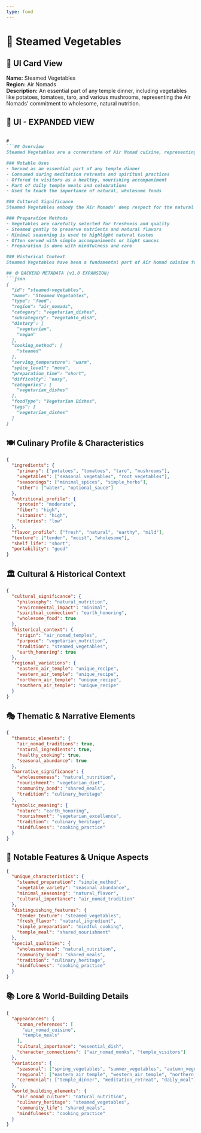 ```yaml
---
type: food
---
```


# 🥬 Steamed Vegetables

## 🎴 UI Card View

**Name:** Steamed Vegetables  
**Region:** Air Nomads  
**Description:** An essential part of any temple dinner, including vegetables like potatoes, tomatoes, taro, and various mushrooms, representing the Air Nomads' commitment to wholesome, natural nutrition.

## 📖 UI - EXPANDED VIEW

```md

#
```## Overview
Steamed Vegetables are a cornerstone of Air Nomad cuisine, representing their commitment to wholesome, natural nutrition and their mastery of simple, healthy cooking methods. This essential dish includes a variety of vegetables such as potatoes, tomatoes, taro, and various mushrooms, all prepared with care to preserve their natural flavors and nutritional value. The dish embodies the Air Nomads' philosophy that the best meals are those that nourish both body and spirit while honoring the natural world.

### Notable Uses
- Served as an essential part of any temple dinner
- Consumed during meditation retreats and spiritual practices
- Offered to visitors as a healthy, nourishing accompaniment
- Part of daily temple meals and celebrations
- Used to teach the importance of natural, wholesome foods

### Cultural Significance
Steamed Vegetables embody the Air Nomads' deep respect for the natural world and their understanding that the best food comes from the earth, prepared with minimal interference. The variety of vegetables used reflects their appreciation for seasonal abundance and their commitment to using what nature provides. The simple steaming method represents their belief that the best way to honor natural ingredients is to enhance rather than transform them.

### Preparation Methods
- Vegetables are carefully selected for freshness and quality
- Steamed gently to preserve nutrients and natural flavors
- Minimal seasoning is used to highlight natural tastes
- Often served with simple accompaniments or light sauces
- Preparation is done with mindfulness and care

### Historical Context
Steamed Vegetables have been a fundamental part of Air Nomad cuisine for generations, developed as a way to create nourishing meals that align with their vegetarian philosophy and their respect for natural ingredients. The dish was among the many culinary traditions that the Air Nomads perfected, and it was among the practices that Avatar Aang worked to preserve after the Hundred Year War. The dish continues to be a testament to the Air Nomads' understanding of how to create satisfying, healthy meals from simple, natural ingredients.

## ⚙️ BACKEND METADATA (v1.0 EXPANSION)
```json
{
  "id": "steamed-vegetables",
  "name": "Steamed Vegetables",
  "type": "food",
  "region": "air_nomads",
  "category": "vegetarian_dishes",
  "subcategory": "vegetable_dish",
  "dietary": [
    "vegetarian",
    "vegan"
  ],
  "cooking_method": [
    "steamed"
  ],
  "serving_temperature": "warm",
  "spice_level": "none",
  "preparation_time": "short",
  "difficulty": "easy",
  "categories": [
    "vegetarian_dishes"
  ],
  "foodType": "Vegetarian Dishes",
  "tags": [
    "vegetarian_dishes"
  ]
}
```

## 🍽️ Culinary Profile & Characteristics
```json
{
  "ingredients": {
    "primary": ["potatoes", "tomatoes", "taro", "mushrooms"],
    "vegetables": ["seasonal_vegetables", "root_vegetables"],
    "seasonings": ["minimal_spices", "simple_herbs"],
    "other": ["water", "optional_sauce"]
  },
  "nutritional_profile": {
    "protein": "moderate",
    "fiber": "high",
    "vitamins": "high",
    "calories": "low"
  },
  "flavor_profile": ["fresh", "natural", "earthy", "mild"],
  "texture": ["tender", "moist", "wholesome"],
  "shelf_life": "short",
  "portability": "good"
}
```

## 🏛️ Cultural & Historical Context
```json
{
  "cultural_significance": {
    "philosophy": "natural_nutrition",
    "environmental_impact": "minimal",
    "spiritual_connection": "earth_honoring",
    "wholesome_food": true
  },
  "historical_context": {
    "origin": "air_nomad_temples",
    "purpose": "vegetarian_nutrition",
    "tradition": "steamed_vegetables",
    "earth_honoring": true
  },
  "regional_variations": {
    "eastern_air_temple": "unique_recipe",
    "western_air_temple": "unique_recipe",
    "northern_air_temple": "unique_recipe",
    "southern_air_temple": "unique_recipe"
  }
}
```

## 🎭 Thematic & Narrative Elements
```json
{
  "thematic_elements": {
    "air_nomad_traditions": true,
    "natural_ingredients": true,
    "healthy_cooking": true,
    "seasonal_abundance": true
  },
  "narrative_significance": {
    "wholesomeness": "natural_nutrition",
    "nourishment": "vegetarian_diet",
    "community_bond": "shared_meals",
    "tradition": "culinary_heritage"
  },
  "symbolic_meaning": {
    "nature": "earth_honoring",
    "nourishment": "vegetarian_excellence",
    "tradition": "culinary_heritage",
    "mindfulness": "cooking_practice"
  }
}
```

## 🌟 Notable Features & Unique Aspects
```json
{
  "unique_characteristics": {
    "steamed_preparation": "simple_method",
    "vegetable_variety": "seasonal_abundance",
    "minimal_seasoning": "natural_flavor",
    "cultural_importance": "air_nomad_tradition"
  },
  "distinguishing_features": {
    "tender_texture": "steamed_vegetables",
    "fresh_flavor": "natural_ingredient",
    "simple_preparation": "mindful_cooking",
    "temple_meal": "shared_nourishment"
  },
  "special_qualities": {
    "wholesomeness": "natural_nutrition",
    "community_bond": "shared_meals",
    "tradition": "culinary_heritage",
    "mindfulness": "cooking_practice"
  }
}
```

## 📚 Lore & World-Building Details
```json
{
  "appearances": {
    "canon_references": [
      "air_nomad_cuisine",
      "temple_meals"
    ],
    "cultural_importance": "essential_dish",
    "character_connections": ["air_nomad_monks", "temple_visitors"]
  },
  "variations": {
    "seasonal": ["spring_vegetables", "summer_vegetables", "autumn_vegetables", "winter_vegetables"],
    "regional": ["eastern_air_temple", "western_air_temple", "northern_air_temple", "southern_air_temple"],
    "ceremonial": ["temple_dinner", "meditation_retreat", "daily_meal"]
  },
  "world_building_elements": {
    "air_nomad_culture": "natural_nutrition",
    "culinary_heritage": "steamed_vegetables",
    "community_life": "shared_meals",
    "mindfulness": "cooking_practice"
  }
}
```
